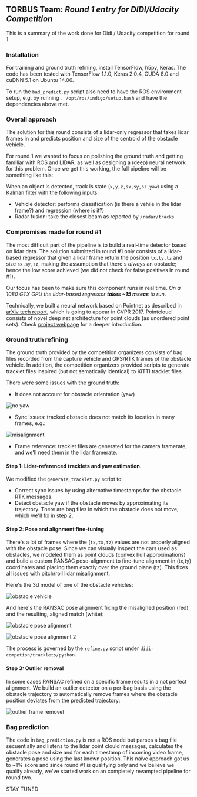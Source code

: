 ## TORBUS Team: *Round 1 entry for DIDI/Udacity Competition*

This is a summary of the work done for Didi / Udacity competition for round 1.

### Installation

For training and ground truth refining, install TensorFlow, h5py, Keras. The code has been tested with TensorFlow 1.1.0, Keras 2.0.4, CUDA 8.0 and cuDNN 5.1 on Ubuntu 14.06.

To run the `bad_predict.py` script also need to have the ROS environment setup, e.g. by running `. /opt/ros/indigo/setup.bash` and have the dependencies above met.

### Overall approach

The solution for this round consists of a lidar-only regressor that takes lidar frames in and predicts position and size of the centroid of the obstacle vehicle.

For round 1 we wanted to focus on polishing the ground truth and getting familiar with ROS and LIDAR, as well as designing a (deep) neural network for this problem. Once we get this working, the full pipeline will be something like this:

When an object is detected, track is state (`x,y,z,sx,sy,sz,yaw`) using a Kalman filter with the following inputs:

- Vehicle detector: performs classification (is there a vehile in the lidar frame?) and regression (where is it?)
- Radar fusion: take the closest beam as reported by `/radar/tracks` 

### Compromises made for round #1

The most difficult part of the pipeline is to build a real-time detector based on lidar data. The solution submitted in round #1 only consists of a lidar-based regressor that given a lidar frame return the position `tx,ty,tz` and size `sx,sy,sz`, making the assumption that there's *always* an obstacle; hence the low score achieved (we did not check for false positives in round #1).

Our focus has been to make sure this component runs in real time. *On a 1080 GTX GPU the lidar-based regressor **takes ~15 msecs** to run*.

Technically, we built a neural network based on Pointnet as described in [arXiv tech report](https://arxiv.org/abs/1612.00593), which is going to appear in CVPR 2017. Pointcloud consists of novel deep net architecture for point clouds (as unordered point sets). Check [project webpage](http://stanford.edu/~rqi/pointnet) for a deeper introduction.

### Ground truth refining

The ground truth provided by the competition organizers consists of bag files recorded from the capture vehicle and GPS/RTK frames of the obstacle vehicle. In addition, the competition organizers provided scripts to generate tracklet files inspired (but not sematically identical) to KITTI tracklet files.

There were some issues with the ground truth:
* It does not account for obstacle orientation (yaw)

![no yaw](./doc/lidar-sync-issues.png)

* Sync issues: tracked obstacle does not match its location in many frames, e.g.:

![misalignment](./doc/lidar-sync-misalign.png)

* Frame reference: tracklet files are generated for the camera framerate, and we'll need them in the lidar framerate.

#### Step 1: Lidar-referenced tracklets and yaw estimation.

We modified the `generate_tracklet.py` script to:
* Correct sync issues by using alternative timestamps for the obstacle RTK messages.
* Detect obstacle yaw if the obstacle moves by approximating its trajectory. There are bag files in which the obstacle does not move, which we'll fix in step 2.

#### Step 2: Pose and alignment fine-tuning

There's a lot of frames where the (`tx,tx,tz`) values are not properly aligned with the obstacle pose. Since we can visually inspect the cars used as obstacles, we modeled them as point clouds (convex hull approximations) and build a custom RANSAC pose-alignment to fine-tune alignment in (tx,ty) coordinates and placing them exactly over the ground plane (tz). This fixes all issues with pitch/roll lidar misalignment.

Here's the 3d model of one of the obstacle vehicles:

![obstacle vehicle](./doc/obstacle-3d-model.png)

And here's the RANSAC pose alignment fixing the misaligned position (red) and the resulting, aligned match (white):

![obstacle pose alignment](./doc/obstacle-pose-alignment.png)

![obstacle pose alignment 2](./doc/obstacle-pose-alignment-2.png)

The process is governed by the `refine.py` script under `didi-competion/tracklets/python`. 

#### Step 3: Outlier removal

In some cases RANSAC refined on a specific frame results in a not perfect alignment. We build an outlier detector on a per-bag basis using the obstacle trajectory to automatically remove frames where the obstacle position deviates from the predicted trajectory:

![outlier frame removel](./doc/1-8f-plot.png)

### Bag prediction

The code in `bag_prediction.py` is not a ROS node but parses a bag file secuentially and listens to the lidar point clould messages, calculates the obstacle pose and size and for each timestamp of incoming video frame, generates a pose using the last known position. This naïve approach got us to ~1% score and since round #1 is qualifying only and we believe we qualify already, we've started work on an completely revampted pipeline for round two.

STAY TUNED
